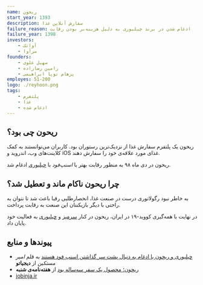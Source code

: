 ```yaml
---
name: ریحون
start_year: 1393
description: سفارش آنلاین غذا
failure_reason: ادغام شدن در برند چیلیوری به دلیل هزینه‌بر بودن رقابت
failure_year: 1398
investors:
    - آواتک
    - سرآوا
founders:
    - سهیل علوی
    - رامین رضازاده
    - پرهام توپا ابراهیمی
employes: 51-200
logo: ./reyhoon.png
tags:
    - پلتفرم
    - غذا
    - ادغام شده
---
```

## ریحون چی بود؟
ریحون یک پلتفرم سفارش غذا از نزدیک‌ترین رستوران بود. کاربران می‌توانستند به کمک کلاینت‌های وب، اندروید و iOS غذای مورد علاقه‌ی خود را سفارش دهند.

ریحون در دی ماه ۹۸ به منظور رقابت بهتر با *اسنپ‌فود* با [چیلیوری](https://nakamology.ir/projects/chilivery/) ادغام شد.

## چرا ریحون ناکام ماند و تعطیل شد؟
به خاطر نبود رگولاتوری درست در صنعت غذا، انحصارطلبی رقبا باعث شد تا نتوان به راحتی با دیگر بازیکننان این صنعت به رقابت پرداخت.

در نهایت با همه‌گیری کووید-۱۹ در ایران، ریحون در کنار [سرمیز](https://nakamology.ir/projects/saremiz/) و [چیلیوری](https://nakamology.ir/projects/chilivery/) به فعالیت خود پایان داد.


## پیوند‌ها و منابع
* [چیلیوری و ریحون با ادغام به دنبال پشت سر گذاشتن اسنپ فود هستند](https://digiato.com/article/2019/12/25/%DA%86%DB%8C%D9%84%DB%8C%D9%88%D8%B1%DB%8C-%D8%B1%DB%8C%D8%AD%D9%88%D9%86-%D8%A7%D8%AF%D8%BA%D8%A7%D9%85-%D8%A7%D8%B3%D9%86%D9%BE-%D9%81%D9%88%D8%AF/) به قلم *امیر مستکین* از **دیجیاتو**
* [ریحون؛ محصول یک سفر سه‌ساله بود](https://shanbemag.com/%D8%B1%DB%8C%D8%AD%D9%88%D9%86%D8%9B-%D9%85%D8%AD%D8%B5%D9%88%D9%84-%DB%8C%DA%A9-%D8%B3%D9%81%D8%B1-%D8%B3%D9%87%E2%80%8C%D8%B3%D8%A7%D9%84%D9%87-%D8%A8%D9%88%D8%AF/) از **هفته‌نامه‌ی شنبه**‌
* [jobinja.ir](https://jobinja.ir/companies/reyhoon)
